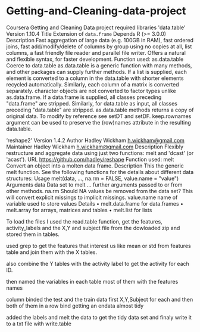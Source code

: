 # Getting-and-Cleaning-data-project
Coursera Getting and Cleaning Data project
required libraries 
'data.table'
Version 1.10.4
Title Extension of `data.frame`
Depends R (>= 3.0.0)
Description Fast aggregation of large data (e.g. 100GB in RAM), fast ordered
joins, fast add/modify/delete of columns by group using
no copies at all, list columns, a fast friendly file reader and parallel file writer. Offers a natural
and flexible syntax, for faster development.
Function used: as.data.table Coerce to data.table
as.data.table is a generic function with many methods, and other packages can supply further
methods.
If a list is supplied, each element is converted to a column in the data.table with shorter elements
recycled automatically. Similarly, each column of a matrix is converted separately.
character objects are not converted to factor types unlike as.data.frame.
If a data.frame is supplied, all classes preceding "data.frame" are stripped. Similarly, for
data.table as input, all classes preceding "data.table" are stripped. as.data.table methods
returns a copy of original data. To modify by reference see setDT and setDF.
keep.rownames argument can be used to preserve the (row)names attribute in the resulting data.table.

‘reshape2'
Version 1.4.2
Author Hadley Wickham <h.wickham@gmail.com>
Maintainer Hadley Wickham <h.wickham@gmail.com>
Description Flexibly restructure and aggregate data using just two
functions: melt and 'dcast' (or 'acast').
URL https://github.com/hadley/reshape
Function used: melt Convert an object into a molten data frame.
Description
This the generic melt function. See the following functions for the details about different data
structures:
Usage
melt(data, ..., na.rm = FALSE, value.name = "value")
Arguments
data Data set to melt
... further arguments passed to or from other methods.
na.rm Should NA values be removed from the data set? This will convert explicit
missings to implicit missings.
value.name name of variable used to store values
Details
• melt.data.frame for data.frames
• melt.array for arrays, matrices and tables
• melt.list for lists

To load the files I used the read.table function, get the features, activity_labels and the X,Y and subject file from the dowloaded zip and stored them in tables.

used grep to get the features that interest us like mean or std from features table and join them with the X tables.

also combine the Y tables with the activity label to get the activity for each ID.

then named the variables in each table most of them with the features names

column binded the test and the train data first X,Y,Subject for each and then both of them in a row bind getting an endata almost tidy

added the labels and melt the data to get the tidy data set and finaly write it to a txt file with write.table


